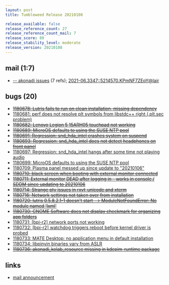 ```yaml
---
layout: post
title: Tumbleweed Release 20210108

release_available: false
release_reference_count: 27
release_reference_count_mail: 7
release_score: 89
release_stability_level: moderate
release_version: 20210108
---
```


## mail (1:7)

- [-- akonadi issues](https://lists.opensuse.org/archives/list/factory@lists.opensuse.org/thread/AMBEOABOGHCKXMBXRH54TZAYINEX2TSA) (7 refs); [2021-06.3347::<5214570.KPmNF7ZEpY@lair>](https://lists.opensuse.org/archives/list/factory@lists.opensuse.org/thread/TK2SQRSYAUKYQ6Z5KTKAX63ELGUPJIRE)

## bugs (20)

<!--more-->

- ~~[1180678: Lutris fails to run on clean installation, missing dependency](https://bugzilla.opensuse.org/show_bug.cgi?id=1180678)~~
- [1180681: perf does not resolve plt symbols from libstdc++ right (.plt.sec problem)](https://bugzilla.opensuse.org/show_bug.cgi?id=1180681)
- ~~[1180682: Lenovo Legion 5 15ARH05 touchpad not working](https://bugzilla.opensuse.org/show_bug.cgi?id=1180682)~~
- ~~[1180689: MicroOS defaults to using the SUSE NTP pool](https://bugzilla.opensuse.org/show_bug.cgi?id=1180689)~~
- ~~[1180691: Regression: snd_hda_intel crashes system on suspend](https://bugzilla.opensuse.org/show_bug.cgi?id=1180691)~~
- ~~[1180693: Regression: snd_hda_intel does not detect headphones on front panel](https://bugzilla.opensuse.org/show_bug.cgi?id=1180693)~~
- [1180697: Regression: snd_hda_intel hangs after some time not playing audio](https://bugzilla.opensuse.org/show_bug.cgi?id=1180697)
- [1180699: MicroOS defaults to using the SUSE NTP pool](https://bugzilla.opensuse.org/show_bug.cgi?id=1180699)
- [1180709: Plasma panel messed up since update to "20210106"](https://bugzilla.opensuse.org/show_bug.cgi?id=1180709)
- ~~[1180710: black screen when booting with external monitor connected](https://bugzilla.opensuse.org/show_bug.cgi?id=1180710)~~
- ~~[1180711: External monitor DEAD after logging in - works in console / SDDM since updating to 20210106](https://bugzilla.opensuse.org/show_bug.cgi?id=1180711)~~
- ~~[1180714: Strange pty issues in rxvt-unicode and xterm](https://bugzilla.opensuse.org/show_bug.cgi?id=1180714)~~
- ~~[1180716: Network settings not taken over from installation](https://bugzilla.opensuse.org/show_bug.cgi?id=1180716)~~
- ~~[1180720: lutris 0.5.8.2.1-1 doesn't start --> ModuleNotFoundError: No module named 'lxml'](https://bugzilla.opensuse.org/show_bug.cgi?id=1180720)~~
- ~~[1180730: GNOME Software does not display checkmark for organizing app folders](https://bugzilla.opensuse.org/show_bug.cgi?id=1180730)~~
- [1180731: \[bpi-r2\] network ports not working](https://bugzilla.opensuse.org/show_bug.cgi?id=1180731)
- [1180732: \[bpi-r2\] watchdog triggers reboot before kernel driver is probed](https://bugzilla.opensuse.org/show_bug.cgi?id=1180732)
- [1180733: MATE Desktop: no application menu in default installation](https://bugzilla.opensuse.org/show_bug.cgi?id=1180733)
- [1180734: libpinyin binaries vary from ASLR](https://bugzilla.opensuse.org/show_bug.cgi?id=1180734)
- ~~[1180736: akonadi_kolab_resource missing in kdepim-runtime package](https://bugzilla.opensuse.org/show_bug.cgi?id=1180736)~~



## links

- [mail announcement](https://lists.opensuse.org/archives/list/factory@lists.opensuse.org/thread/37X5ULZ373446JQTVSDTPBS5PBITCYB3)
